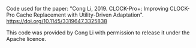 Code used for the paper: 
"Cong Li, 2019. CLOCK-Pro+: Improving CLOCK-Pro Cache Replacement with Utility-Driven Adaptation".
https://doi.org/10.1145/3319647.3325838

This code was provided by Cong Li with permission
to release it under the Apache licence.
